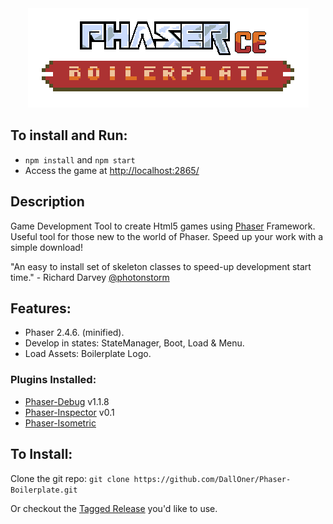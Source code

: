 <div align="center"><img src="https://github.com/DallOner/Phaser-Boilerplate/blob/master/assets/img/boilerplate-logo.png"></div>

## To install and Run:

- `npm install` and `npm start`
- Access the game at [http://localhost:2865/](http://localhost:2865/)

## Description
Game Development Tool to create Html5 games using [Phaser](http://phaser.io/) Framework. Useful tool for those new to the world of Phaser. Speed up your work with a simple download!

"An easy to install set of skeleton classes to speed-up development start time." - Richard Darvey [@photonstorm](https://twitter.com/photonstorm)

## Features: 
- Phaser 2.4.6. (minified).
- Develop in states: StateManager, Boot, Load & Menu.
- Load Assets: Boilerplate Logo.

### Plugins Installed:
- [Phaser-Debug](https://github.com/englercj/phaser-debug) v1.1.8
- [Phaser-Inspector](https://github.com/netcell/phaser-inspector) v0.1
- [Phaser-Isometric](https://github.com/lewster32/phaser-plugin-isometric)
                    

## To Install:
Clone the git repo:
`git clone https://github.com/DallOner/Phaser-Boilerplate.git`

Or checkout the [Tagged Release](https://github.com/DallOner/Phaser-Boilerplate/releases) you'd like to use.